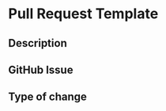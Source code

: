 # Pull Request Template

## Description

<!--
Please include a summary of the change and which issue is fixed. Please also include relevant motivation and context.
List any dependencies that are required for this change.
-->

## GitHub Issue

<!--
Please include a link to the GitHub Issue.
Example: <https://github.com/Stone-Fruit-Studios/word-rummy/issues/134>
-->

## Type of change

<!--
Please delete options that are not relevant.

- [ ] Bug fix (non-breaking change which fixes an issue)
- [ ] New feature (non-breaking change which adds functionality)
- [ ] Breaking change (fix or feature that would cause existing functionality to not work as expected)
- [ ] This change requires a documentation update
- [ ] Code refactoring (non-breaking change which does not change existing functionality)
- [ ] Deployment change (changes to the deployment files)
-->
